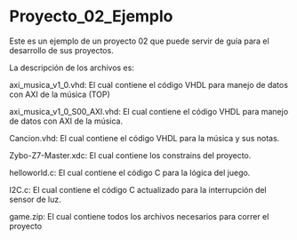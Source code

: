 # Proyecto_02_Ejemplo
Este es un ejemplo de un proyecto 02 que puede servir de guía para el desarrollo de sus proyectos. 


La descripción de los archivos es:

axi_musica_v1_0.vhd: El cual contiene el código VHDL para manejo de datos con AXI de la música (TOP)

axi_musica_v1_0_S00_AXI.vhd: El cual contiene el código VHDL para manejo de datos con AXI de la música.

Cancion.vhd: El cual contiene el código VHDL para la música y sus notas.

Zybo-Z7-Master.xdc: El cual contiene los constrains del proyecto.

helloworld.c: El cual contiene el código C para la lógica del juego.

I2C.c: El cual contiene el código C actualizado para la interrupción del sensor de luz.

game.zip: El cual contiene todos los archivos necesarios para correr el proyecto
